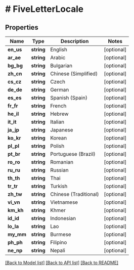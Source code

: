 # # FiveLetterLocale

## Properties

Name | Type | Description | Notes
------------ | ------------- | ------------- | -------------
**en_us** | **string** | English | [optional]
**ar_ae** | **string** | Arabic | [optional]
**bg_bg** | **string** | Bulgarian | [optional]
**zh_cn** | **string** | Chinese (Simplified) | [optional]
**cs_cz** | **string** | Czech | [optional]
**de_de** | **string** | German | [optional]
**es_es** | **string** | Spanish (Spain) | [optional]
**fr_fr** | **string** | French | [optional]
**he_il** | **string** | Hebrew | [optional]
**it_it** | **string** | Italian | [optional]
**ja_jp** | **string** | Japanese | [optional]
**ko_kr** | **string** | Korean | [optional]
**pl_pl** | **string** | Polish | [optional]
**pt_br** | **string** | Portuguese (Brazil) | [optional]
**ro_ro** | **string** | Romanian | [optional]
**ru_ru** | **string** | Russian | [optional]
**th_th** | **string** | Thai | [optional]
**tr_tr** | **string** | Turkish | [optional]
**zh_tw** | **string** | Chinese (Traditional) | [optional]
**vi_vn** | **string** | Vietnamese | [optional]
**km_kh** | **string** | Khmer | [optional]
**id_id** | **string** | Indonesian | [optional]
**lo_la** | **string** | Lao | [optional]
**my_mm** | **string** | Burmese | [optional]
**ph_ph** | **string** | Filipino | [optional]
**ne_np** | **string** | Nepali | [optional]

[[Back to Model list]](../../README.md#models) [[Back to API list]](../../README.md#endpoints) [[Back to README]](../../README.md)
